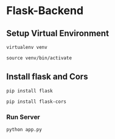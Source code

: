 # Flask-Backend

## Setup Virtual Environment
```
virtualenv venv
```
```
source venv/bin/activate
```
## Install flask and Cors

```
pip install flask
```
```
pip install flask-cors
```
### Run Server
```
python app.py
```
